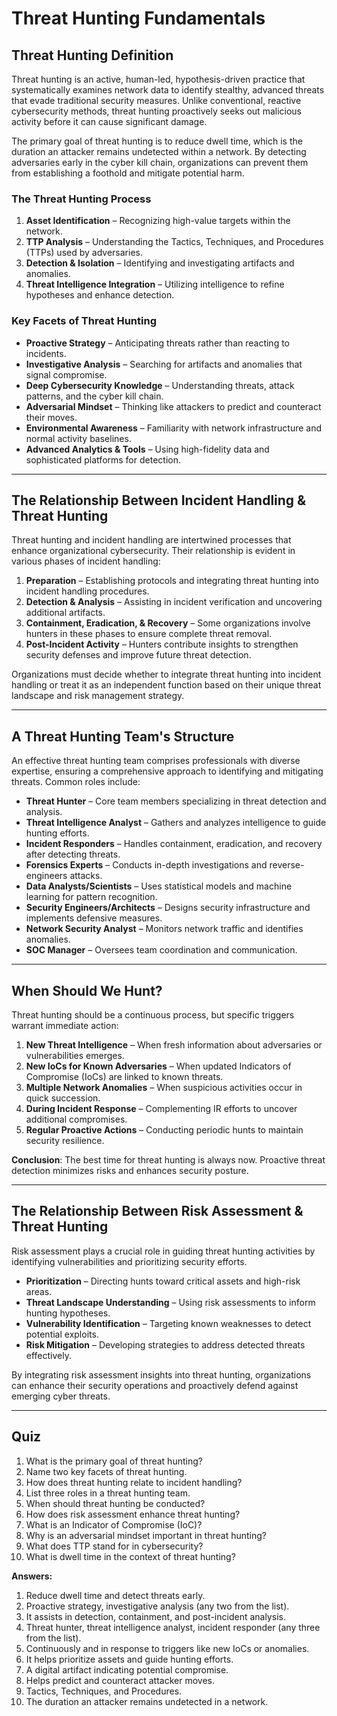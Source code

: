 # Threat Hunting Fundamentals

## **Threat Hunting Definition**

Threat hunting is an active, human-led, hypothesis-driven practice that systematically examines network data to identify stealthy, advanced threats that evade traditional security measures. Unlike conventional, reactive cybersecurity methods, threat hunting proactively seeks out malicious activity before it can cause significant damage.

The primary goal of threat hunting is to reduce dwell time, which is the duration an attacker remains undetected within a network. By detecting adversaries early in the cyber kill chain, organizations can prevent them from establishing a foothold and mitigate potential harm.

### The Threat Hunting Process

1. **Asset Identification** – Recognizing high-value targets within the network.
2. **TTP Analysis** – Understanding the Tactics, Techniques, and Procedures (TTPs) used by adversaries.
3. **Detection & Isolation** – Identifying and investigating artifacts and anomalies.
4. **Threat Intelligence Integration** – Utilizing intelligence to refine hypotheses and enhance detection.

### Key Facets of Threat Hunting

* **Proactive Strategy** – Anticipating threats rather than reacting to incidents.
* **Investigative Analysis** – Searching for artifacts and anomalies that signal compromise.
* **Deep Cybersecurity Knowledge** – Understanding threats, attack patterns, and the cyber kill chain.
* **Adversarial Mindset** – Thinking like attackers to predict and counteract their moves.
* **Environmental Awareness** – Familiarity with network infrastructure and normal activity baselines.
* **Advanced Analytics & Tools** – Using high-fidelity data and sophisticated platforms for detection.

***

## **The Relationship Between Incident Handling & Threat Hunting**

Threat hunting and incident handling are intertwined processes that enhance organizational cybersecurity. Their relationship is evident in various phases of incident handling:

1. **Preparation** – Establishing protocols and integrating threat hunting into incident handling procedures.
2. **Detection & Analysis** – Assisting in incident verification and uncovering additional artifacts.
3. **Containment, Eradication, & Recovery** – Some organizations involve hunters in these phases to ensure complete threat removal.
4. **Post-Incident Activity** – Hunters contribute insights to strengthen security defenses and improve future threat detection.

Organizations must decide whether to integrate threat hunting into incident handling or treat it as an independent function based on their unique threat landscape and risk management strategy.

***

## **A Threat Hunting Team's Structure**

An effective threat hunting team comprises professionals with diverse expertise, ensuring a comprehensive approach to identifying and mitigating threats. Common roles include:

* **Threat Hunter** – Core team members specializing in threat detection and analysis.
* **Threat Intelligence Analyst** – Gathers and analyzes intelligence to guide hunting efforts.
* **Incident Responders** – Handles containment, eradication, and recovery after detecting threats.
* **Forensics Experts** – Conducts in-depth investigations and reverse-engineers attacks.
* **Data Analysts/Scientists** – Uses statistical models and machine learning for pattern recognition.
* **Security Engineers/Architects** – Designs security infrastructure and implements defensive measures.
* **Network Security Analyst** – Monitors network traffic and identifies anomalies.
* **SOC Manager** – Oversees team coordination and communication.

***

## **When Should We Hunt?**

Threat hunting should be a continuous process, but specific triggers warrant immediate action:

1. **New Threat Intelligence** – When fresh information about adversaries or vulnerabilities emerges.
2. **New IoCs for Known Adversaries** – When updated Indicators of Compromise (IoCs) are linked to known threats.
3. **Multiple Network Anomalies** – When suspicious activities occur in quick succession.
4. **During Incident Response** – Complementing IR efforts to uncover additional compromises.
5. **Regular Proactive Actions** – Conducting periodic hunts to maintain security resilience.

**Conclusion**: The best time for threat hunting is always now. Proactive threat detection minimizes risks and enhances security posture.

***

## **The Relationship Between Risk Assessment & Threat Hunting**

Risk assessment plays a crucial role in guiding threat hunting activities by identifying vulnerabilities and prioritizing security efforts.

* **Prioritization** – Directing hunts toward critical assets and high-risk areas.
* **Threat Landscape Understanding** – Using risk assessments to inform hunting hypotheses.
* **Vulnerability Identification** – Targeting known weaknesses to detect potential exploits.
* **Risk Mitigation** – Developing strategies to address detected threats effectively.

By integrating risk assessment insights into threat hunting, organizations can enhance their security operations and proactively defend against emerging cyber threats.

***

## Quiz

1. What is the primary goal of threat hunting?
2. Name two key facets of threat hunting.
3. How does threat hunting relate to incident handling?
4. List three roles in a threat hunting team.
5. When should threat hunting be conducted?
6. How does risk assessment enhance threat hunting?
7. What is an Indicator of Compromise (IoC)?
8. Why is an adversarial mindset important in threat hunting?
9. What does TTP stand for in cybersecurity?
10. What is dwell time in the context of threat hunting?

**Answers:**

1. Reduce dwell time and detect threats early.
2. Proactive strategy, investigative analysis (any two from the list).
3. It assists in detection, containment, and post-incident analysis.
4. Threat hunter, threat intelligence analyst, incident responder (any three from the list).
5. Continuously and in response to triggers like new IoCs or anomalies.
6. It helps prioritize assets and guide hunting efforts.
7. A digital artifact indicating potential compromise.
8. Helps predict and counteract attacker moves.
9. Tactics, Techniques, and Procedures.
10. The duration an attacker remains undetected in a network.
